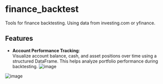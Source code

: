 # finance_backtest
Tools for finance backtesting.  Using data from investing.com or yfinance.

## Features

- **Account Performance Tracking**:  
  Visualize account balance, cash, and asset positions over time using a structured DataFrame. This helps analyze portfolio performance during backtesting.
![image](https://github.com/user-attachments/assets/397743bb-8e6e-43db-a698-8acd0e452fa2)

![image](https://github.com/user-attachments/assets/5951c5b2-85ca-4d9a-b334-56e9d49519f0)

